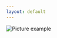 ```yaml
---
layout: default
---
```

![Picture example](https://raw.githubusercontent.com/kvartirnik/website/gh-pages/images/kvartirnik_photos/20.jpg)


